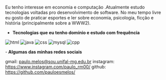 Eu tenho interesse em economia e computação .Atualmente estudo tecnologias voltadas pro desenvolvimento de software. No meu tempo livre eu gosto de praticar esportes e ler sobre economia, psicologia, ficção e história (principalmente sobre a WWW2).

- <b>Tecnologias que eu tenho domínio e estudo com frequência</b>
     
![html](https://user-images.githubusercontent.com/74941958/154600591-3e7564c7-ec29-45d1-9a68-cf753b201ca9.png) ![java](https://user-images.githubusercontent.com/74941958/154600623-7013e8c8-4ef2-4867-af81-b61bbc913ea3.png) ![css](https://user-images.githubusercontent.com/74941958/154600635-c0121e75-3b6c-4f7e-8593-60a14f91946a.png)  ![mysql](https://user-images.githubusercontent.com/74941958/154600651-a0b1ca09-e0b4-435f-8358-c51f6df6e691.png)  ![cpp](https://user-images.githubusercontent.com/74941958/154600668-5ce22685-a733-48f7-b643-1056df52df89.png)



-<b> Algumas das minhas redes sociais</b>

gmail: paulo.melos@sou.unifal-mg.edu.br
instagram: https://www.instagram.com/paulo_rm00/
github: https://github.com/pauloesmelos/
<!---
pauloesmelos/pauloesmelos is a ✨ special ✨ repository because its `README.md` (this file) appears on your GitHub profile.
You can click the Preview link to take a look at your changes.
--->
